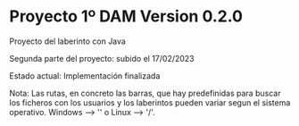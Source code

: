 # Proyecto 1º DAM Version 0.2.0
Proyecto del laberinto con Java

Segunda parte del proyecto: subido el 17/02/2023

Estado actual: Implementación finalizada

Nota: Las rutas, en concreto las barras, que hay predefinidas para buscar los ficheros con los usuarios y los laberintos pueden variar segun el sistema operativo. Windows --> '\' o Linux --> '/'.
